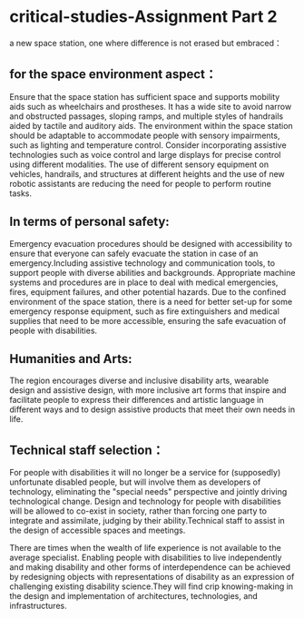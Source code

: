 # critical-studies-Assignment Part 2
 a new space station, one where difference is not erased but embraced：

## for the space environment aspect：
Ensure that the space station has sufficient space and supports mobility aids such as wheelchairs and prostheses. It has a wide site to avoid narrow and obstructed passages, sloping ramps, and multiple styles of handrails aided by tactile and auditory aids. The environment within the space station should be adaptable to accommodate people with sensory impairments, such as lighting and temperature control. Consider incorporating assistive technologies such as voice control and large displays for precise control using different modalities.
The use of different sensory equipment on vehicles, handrails, and structures at different heights and the use of new robotic assistants are reducing the need for people to perform routine tasks.

## In terms of personal safety: 

Emergency evacuation procedures should be designed with accessibility to ensure that everyone can safely evacuate the station in case of an emergency.Including assistive technology and communication tools, to support people with diverse abilities and backgrounds. Appropriate machine systems and procedures are in place to deal with medical emergencies, fires, equipment failures, and other potential hazards. Due to the confined environment of the space station, there is a need for better set-up for some emergency response equipment, such as fire extinguishers and medical supplies that need to be more accessible, ensuring the safe evacuation of people with disabilities.

## Humanities and Arts:
The region encourages diverse and inclusive disability arts, wearable design and assistive design, with more inclusive art forms that inspire and facilitate people to express their differences and artistic language in different ways and to design assistive products that meet their own needs in life.

## Technical staff selection：
For people with disabilities it will no longer be a service for (supposedly) unfortunate disabled people, but will involve them as developers of technology, eliminating the "special needs" perspective and jointly driving technological change.
Design and technology for people with disabilities will be allowed to co-exist in society, rather than forcing one party to integrate and assimilate, judging by their ability.Technical staff to assist in the design of accessible spaces and meetings.

There are times when the wealth of life experience is not available to the average specialist. Enabling people with disabilities to live independently and making disability and other forms of interdependence can be achieved by redesigning objects with representations of disability as an expression of challenging existing disability science.They will find crip knowing-making in the design and implementation of architectures, technologies, and infrastructures. 
